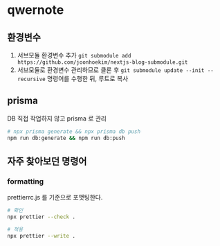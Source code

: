 # qwernote

## 환경변수

1. 서브모듈 환경변수 추가 `git submodule add https://github.com/joonhoekim/nextjs-blog-submodule.git`
2. 서브모듈로 환경변수 관리하므로 클론 후 `git submodule update --init --recursive` 명령어를 수행한 뒤, 루트로 복사

## prisma

DB 직접 작업하지 않고 prisma 로 관리

```bash
# npx prisma generate && npx prisma db push
npm run db:generate && npm run db:push
```

## 자주 찾아보던 명령어

### formatting

prettierrc.js 를 기준으로 포맷팅한다.

```bash
# 확인
npx prettier --check .

# 적용
npx prettier --write .
```
